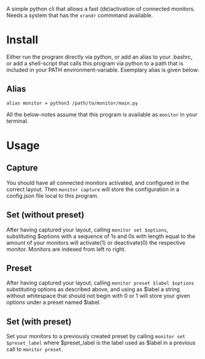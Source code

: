 A simple python cli that allows a fast (de)activation of connected monitors.
Needs a system that has the `xrandr` commmand available.

# Install
Either run the program directly via python, or add an alias to your .bashrc, or add a shell-script that calls this program via python to a path that is included in your PATH environment-variable.
Exemplary alias is given below:
## Alias
`alias monitor = python3 /path/to/monitor/main.py`

All the below-notes assume that this program is available as `monitor` in your terminal.

# Usage
## Capture
You should have all connected monitors activated, and configured
in the correct layout.
Then
`monitor capture` will store the configuration in a config.json file local to this program.

## Set (without preset)
After having captured your layout, calling `monitor set $options`, substituting $options with a sequence of 1s and 0s with length equal to the amount of your monitors will activate(1) or deactivate(0) the respective monitor. Monitors are indexed from left ro right.

## Preset
After having captured your layout, calling `monitor preset $label $options` substituting options as described above, and using as $label a string without whitespace that should not begin with 0 or 1 will store your given options under a preset named $label.

## Set (with preset)
Set your monitors to a previously created preset by calling `monitor set $preset_label` where $preset_label is the label used as $label in a previous call to `monitor preset`.